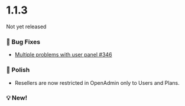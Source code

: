 # 1.1.3

Not yet released


### 🐛 Bug Fixes
- [Multiple problems with user panel #346](https://github.com/stefanpejcic/OpenPanel/issues/346)

### 💅 Polish
- Resellers are now restricted in OpenAdmin only to Users and Plans.

### 💡 New!

